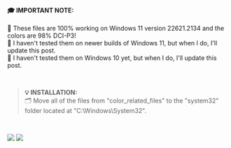 #### 🎓 IMPORTANT NOTE:<br />
👔 These files are 100% working on Windows 11 version 22621.2134 and the colors are 98% DCI-P3!<br />
🥹 I haven't tested them on newer builds of Windows 11, but when I do, I'll update this post.<br />
🥹 I haven't tested them on Windows 10 yet, but when I do, I'll update this post.<br />

<br />

> **💡 INSTALLATION:** <br />
> 🗂️ Move all of the files from "color_related_files" to the "system32" folder located at "C:\Windows\System32".
> 
<br />

![](https://i.imgur.com/omobsGJ.png)
![](https://i.imgur.com/8QX0gfL.png)
 
